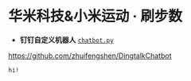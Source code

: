 # 华米科技&小米运动 · 刷步数

* **钉钉自定义机器人** [`chatbot.py`](https://github.com/zhuifengshen/DingtalkChatbot/blob/master/dingtalkchatbot/chatbot.py)

https://github.com/zhuifengshen/DingtalkChatbot

```bash
hi!
```
